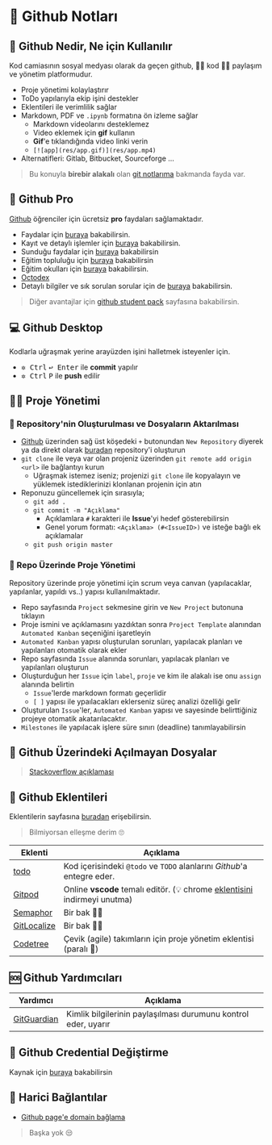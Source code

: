 # 🐙 Github Notları 

## 🗽 Github Nedir, Ne için Kullanılır

Kod camiasının sosyal medyası olarak da geçen github, 👩‍💻 kod 👨‍💻 paylaşım ve yönetim platformudur.

- Proje yönetimi kolaylaştırır
- ToDo yapılarıyla ekip işini destekler
- Eklentileri ile verimlilik sağlar
- Markdown, PDF ve `.ipynb` formatına ön izleme sağlar
  - Markdown videolarını desteklemez
  - Video eklemek için **gif** kullanın
  - **Gif**'e tıklandığında video linki verin
  - `[![app](res/app.gif)](res/app.mp4)`
- Alternatifleri: Gitlab, Bitbucket, Sourceforge ...

> Bu konuyla **birebir alakalı** olan [git notlarıma][git notlarım] bakmanda fayda var.

## 🌟 Github Pro

[Github] öğrenciler için ücretsiz **pro** faydaları sağlamaktadır.

- Faydalar için [buraya][benefits] bakabilirsin.
- Kayıt ve detaylı işlemler için [buraya][github student] bakabilirsin.
- Sunduğu faydalar için [buraya][github dev pack] bakabilirsin
- Eğitim topluluğu için [buraya](https://education.github.community/c/students) bakabilirsin
- Eğitim okulları için [buraya][github education school] bakabilirsin.
- [Octodex][github octodex]
- Detaylı bilgiler ve sık sorulan sorular için de [buraya][details] bakabilirsin.

> Diğer avantajlar için [github student pack](https://education.github.com/pack) sayfasına bakabilirsin.

## 💻 Github Desktop

Kodlarla uğraşmak yerine arayüzden işini halletmek isteyenler için.

- <kbd>✲ Ctrl</kbd> <kbd>↩ Enter</kbd> ile **commit** yapılır
- <kbd>✲ Ctrl</kbd> <kbd>P</kbd> ile **push** edilir

## 👨‍💼 Proje Yönetimi

### 🚙 Repository'nin Oluşturulması ve Dosyaların Aktarılması

- [Github] üzerinden sağ üst köşedeki `+` butonundan `New Repository` diyerek ya da direkt olarak [buradan][github repo oluşturma] repository'i oluşturun
- `git clone` ile veya var olan projeniz üzerinden `git remote add origin <url>` ile bağlantıyı kurun
  - Uğraşmak istemez iseniz; projenizi `git clone` ile kopyalayın ve yüklemek istediklerinizi klonlanan projenin için atın
- Reponuzu güncellemek için sırasıyla;
  - `git add .`
  - `git commit -m "Açıklama"`
    - Açıklamlara `#` karakteri ile **Issue**'yi hedef gösterebilirsin
    - Genel yorum formatı: `<Açıklama> (#<IssueID>)` ve isteğe bağlı ek açıklamalar
  - `git push origin master`

### 💫 Repo Üzerinde Proje Yönetimi

Repository üzerinde proje yönetimi için scrum veya canvan (yapılacaklar, yapılanlar, yapıldı vs..) yapısı kullanılmaktadır.

- Repo sayfasında `Project` sekmesine girin ve `New Project` butonuna tıklayın
- Proje ismini ve açıklamasını yazdıktan sonra `Project Template` alanından `Automated Kanban` seçeniğini işaretleyin
- `Automated Kanban` yapısı oluşturulan sorunları, yapılacak planları ve yapılanları otomatik olarak ekler
- Repo sayfasında `Issue` alanında sorunları, yapılacak planları ve yapılanları oluşturun
- Oluşturduğun her `Issue` için `label`, `proje` ve kim ile alakalı ise onu `assign` alanında belirtin
  - `Issue`'lerde markdown formatı geçerlidir
  - `[ ]` yapısı ile ypaılacakları eklerseniz süreç analizi özelliği gelir
- Oluşturulan `Issue`'ler, `Automated Kanban` yapısı ve sayesinde belirttiğiniz projeye otomatik akatarılacaktır.
- `Milestones` ile yapılacak işlere süre sınırı (deadline) tanımlayabilirsin

## 📂 Github Üzerindeki Açılmayan Dosyalar

> [Stackoverflow açıklaması](https://stackoverflow.com/questions/19584255/what-does-a-grey-icon-in-remote-github-mean)

## 🔌 Github Eklentileri

Eklentilerin sayfasına [buradan][marketplace] erişebilirsin.

> Bilmiyorsan elleşme derim 🙄

| Eklenti                             | Açıklama                                                                                     |
| ----------------------------------- | -------------------------------------------------------------------------------------------- |
| [todo][todo - github]               | Kod içerisindeki `@todo` ve `TODO` alanlarını _Github_'a entegre eder.                       |
| [Gitpod][gitpod - github]           | Online **vscode** temalı editör. (💡 chrome [eklentisini][gitpod - chrome] indirmeyi unutma) |
| [Semaphor][semaphor - github]       | Bir bak 🙋‍♀️                                                                                |
| [GitLocalize][gitlocalize - github] | Bir bak 🙋‍♀️                                                                                |
| [Codetree][codetree - github]       | Çevik (agile) takımların için proje yönetim eklentisi (paralı 🧐)                            |

## 🆘 Github Yardımcıları

| Yardımcı                   | Açıklama                                                       |
| -------------------------- | -------------------------------------------------------------- |
| [GitGuardian][gitguardian] | Kimlik bilgilerinin paylaşılması durumunu kontrol eder, uyarır |

## 🔐 Github Credential Değiştirme

Kaynak için [buraya][credential settings - video] bakabilirsin

## 🔗 Harici Bağlantılar

- [Github page'e domain bağlama]

> Başka yok 😒

[git notlarım]: ../Git%20Notlar%C4%B1.md
[benefits]: https://education.github.com/benefits/offers
[github student]: https://education.github.com/students
[github dev pack]: https://education.github.com/pack/offers
[github comminity]: https://education.github.community/c/students
[github octodex]: https://octodex.github.com/
[github education school]: https://education.github.com/partners/schools
[details]: https://help.github.com/en/categories/teaching-and-learning-with-github-education

<!-- Proje Yönetimi -->

[github]: https://github.com
[github repo oluşturma]: https://github.com/new

<!-- Eklentiler -->

[marketplace]: https://github.com/marketplace
[todo - github]: https://github.com/marketplace/todo
[gitpod - github]: https://github.com/marketplace/gitpod-io
[gitpod - chrome]: https://chrome.google.com/webstore/detail/gitpod-online-ide/dodmmooeoklaejobgleioelladacbeki
[semaphor - github]: https://github.com/marketplace/semaphore
[gitlocalize - github]: https://github.com/marketplace/gitlocalize
[codetree - github]: https://github.com/marketplace/codetree
[gitguardian]: https://www.gitguardian.com/
[github page'e domain bağlama]: https://medium.com/@tivikter/github-pagesi-%C3%B6zel-domain-ile-kullanmak-ce57d229dae9
[credential settings - video]: https://www.youtube.com/watch?v=otBNYXz5Ie0
